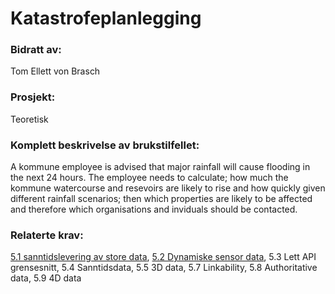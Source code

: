# Katastrofeplanlegging
### Bidratt av: 
Tom Ellett von Brasch
### Prosjekt: 
Teoretisk
### Komplett beskrivelse av brukstilfellet: 
A kommune employee is advised that major rainfall will cause flooding in the next 24 hours. The employee needs to calculate; how much the kommune watercourse and resevoirs are likely to rise and how quickly given different rainfall scenarios; then which properties are likely to be affected and therefore which organisations and inviduals should be contacted.
### Relaterte krav:  
[5.1 sanntidslevering av store data](#51sanntidslevering), [5.2 Dynamiske sensor data](#-5.2-Dynamiske-sensor-data), 5.3 Lett API grensesnitt, 5.4 Sanntidsdata, 5.5 3D data, 5.7 Linkability, 5.8 Authoritative data, 5.9 4D data
